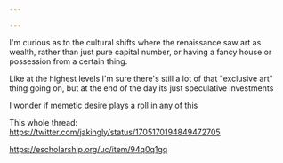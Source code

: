 ```yaml
---

---
```

I'm curious as to the cultural shifts where the renaissance saw art as wealth, rather than just pure capital number, or having a fancy house or possession from a certain thing.

Like at the highest levels I'm sure there's still a lot of that "exclusive art" thing going on, but at the end of the day its just speculative investments

I wonder if memetic desire plays a roll in any of this


This whole thread:
https://twitter.com/jakingly/status/1705170194849472705

https://escholarship.org/uc/item/94q0q1gq